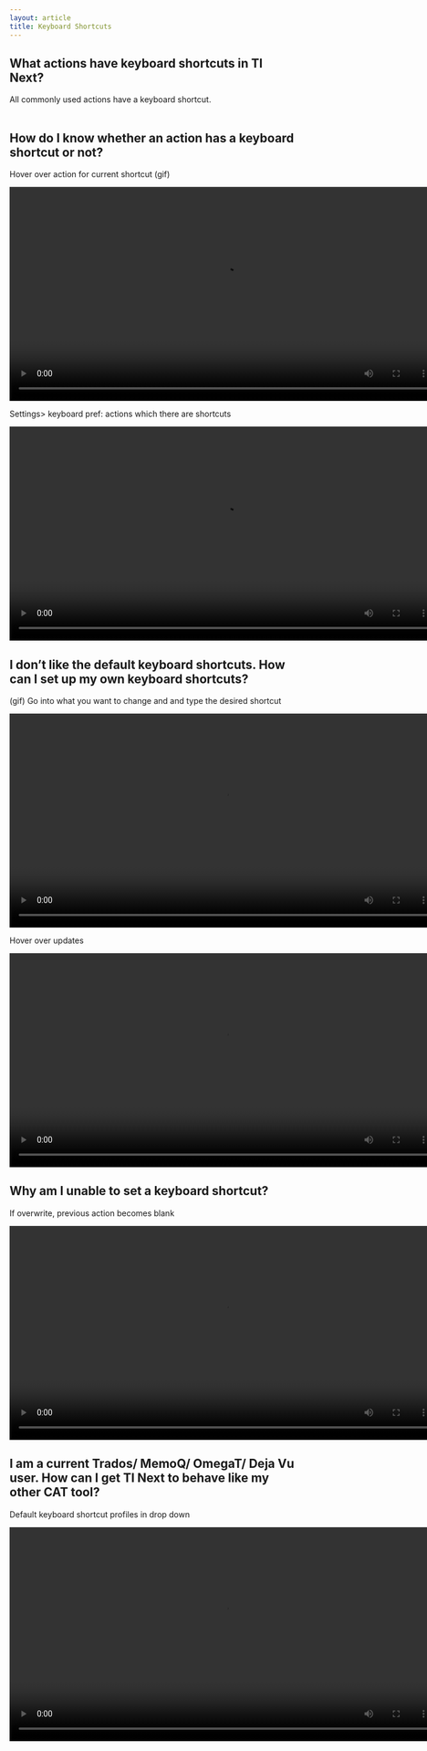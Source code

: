```yaml
---
layout: article
title: Keyboard Shortcuts
---
```



## What actions have keyboard shortcuts in TI Next?

All commonly used actions have a keyboard shortcut.
<br>&nbsp;

## How do I know whether an action has a keyboard shortcut or not?

Hover over action for current shortcut (gif)

<video width="750" src="/uploads/TI-NEXT-VIDEOS/Hover Over Keyboard Shortcuts.mp4" controls="">&nbsp;</video>

Settings&gt; keyboard pref: actions which there are shortcuts

<video width="750" src="/uploads/TI-NEXT-VIDEOS/Settings_Keyboard Pref.mp4" controls="">&nbsp;</video>

## I don’t like the default keyboard shortcuts. How can I set up my own keyboard shortcuts?

(gif) Go into what you want to change and and type the desired shortcut

<video width="750" src="/uploads/TI-NEXT-VIDEOS/Set Custom Shortcut.mp4" controls="">&nbsp;</video>

Hover over updates

<video width="750" src="/uploads/TI-NEXT-VIDEOS/Hoverover Updates.mp4" controls="">&nbsp;</video>

## Why am I unable to set a keyboard shortcut?

If overwrite, previous action becomes blank

<video width="750" src="/uploads/TI-NEXT-VIDEOS/Overwrite Shortcut.mp4" controls="">&nbsp;</video>

## I am a current Trados/ MemoQ/ OmegaT/ Deja Vu user. How can I get TI Next to behave like my other CAT tool?

Default keyboard shortcut profiles in drop down

<video width="750" src="/uploads/TI-NEXT-VIDEOS/Default keyboard shortcut profiles in drop down.mp4" controls="">&nbsp;</video>

&nbsp;